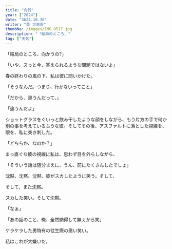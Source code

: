 ```yaml
---
title: "向行"
year: ["2024"]
date: "3624.10.30"
writer: "英 世志香"
thumbNa: /images/IMG_8517.jpg
description: "「結局のところ、"
tag: ["天気"]
---
```




 「結局のところ、向かうの?」

 「いや、スっと今、答えられるような問題ではないよ」

 春の終わりの風の下、私は彼に問いかけた。

 「そうなんだ。つまり、行かないってこと」

 「だから、違うんだって、」

 「違うんだよ」

 ショットグラスをぐいっと飲み干したような顔をしながら、もう片方の手で何か別の事を考えているふうな彼。そしてその後、アスファルトに落とした視線を、眼を、私に突き刺した。

 「どちらか、なのか？」

 まっ直ぐな彼の視線に私は、思わず目を外らしながら、

 「そういう話は随分まえに、うん、前にたくさんしたでしょ」

 沈黙、沈黙、沈黙、彼がスカしたように笑う。そして、
 
 そして、また沈黙。

 スカした笑い。そして沈黙。

 「なぁ」

 「あの話のこと、俺、全然納得して無ぇから笑」

 ケラケラした男特有の往生際の悪い笑い。
 
 私はこれが大嫌いだ。




